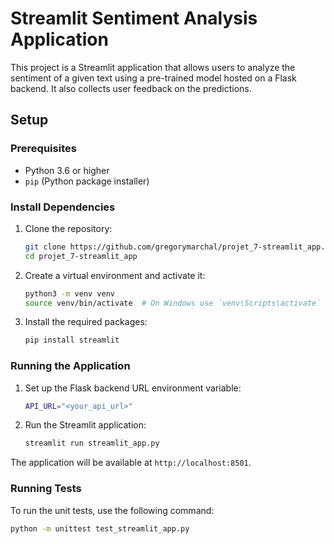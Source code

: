 # Streamlit Sentiment Analysis Application

This project is a Streamlit application that allows users to analyze the sentiment of a given text using a pre-trained model hosted on a Flask backend. It also collects user feedback on the predictions.

## Setup

### Prerequisites

- Python 3.6 or higher
- `pip` (Python package installer)

### Install Dependencies

1. Clone the repository:
    ```sh
    git clone https://github.com/gregorymarchal/projet_7-streamlit_app.git
    cd projet_7-streamlit_app
    ```

2. Create a virtual environment and activate it:
    ```sh
    python3 -m venv venv
    source venv/bin/activate  # On Windows use `venv\Scripts\activate`
    ```

3. Install the required packages:
    ```sh
    pip install streamlit
    ```

### Running the Application

1. Set up the Flask backend URL environment variable:
    ```sh
    API_URL="<your_api_url>"
    ```

2. Run the Streamlit application:
    ```sh
    streamlit run streamlit_app.py
    ```

The application will be available at `http://localhost:8501`.

### Running Tests

To run the unit tests, use the following command:
```sh
python -m unittest test_streamlit_app.py
